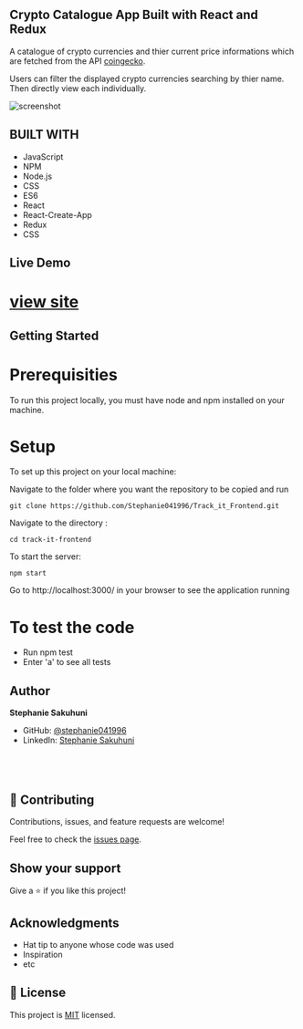 ##  Crypto Catalogue App Built with React and Redux
A catalogue of crypto currencies and thier current price informations which are fetched from  the API [coingecko](https://www.coingecko.com/en/api/documentation).

 Users can filter the displayed crypto currencies searching by thier name. Then directly view each individually.

![screenshot](./Screen-Shot.png)

## BUILT WITH
- JavaScript
- NPM
- Node.js
- CSS
- ES6
- React
- React-Create-App
- Redux
- CSS

## Live Demo
# [view site]()

## Getting Started
# Prerequisities

To run this project locally, you must have node and npm installed on your machine.

# Setup
To set up this project on your local machine:

Navigate to the folder where you want the repository to be copied and run 

`git clone https://github.com/Stephanie041996/Track_it_Frontend.git`

Navigate to the directory :

`cd track-it-frontend`

To start the server: 

`npm start`

Go to http://localhost:3000/ in your browser to see the application running

# To test the code

 - Run npm test
 - Enter 'a' to see all tests
## Author
**Stephanie Sakuhuni**

- GitHub: [@stephanie041996](https://github.com/Stephanie041996)
- LinkedIn: [Stephanie Sakuhuni](www.linkedin.com/in/stephanie-michelle-sakuhuni) 

​
- 
## 🤝 Contributing

Contributions, issues, and feature requests are welcome!

Feel free to check the [issues page](../../issues/).

## Show your support

Give a ⭐️ if you like this project!

## Acknowledgments

- Hat tip to anyone whose code was used
- Inspiration
- etc

## 📝 License

This project is [MIT](./MIT.md) licensed.
